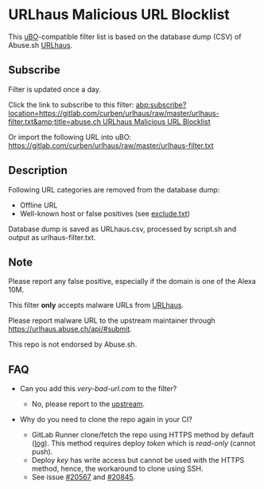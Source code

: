# URLhaus Malicious URL Blocklist

This [uBO](https://github.com/gorhill/uBlock/)-compatible filter list is based on the database dump (CSV) of Abuse.sh [URLhaus](https://urlhaus.abuse.ch/).

## Subscribe

Filter is updated once a day.

Click the link to subscribe to this filter:
[abp:subscribe?location=https://gitlab.com/curben/urlhaus/raw/master/urlhaus-filter.txt&amp;title=abuse.ch URLhaus Malicious URL Blocklist](abp%3Asubscribe%3Flocation%3Dhttps%3A%2F%2Fgitlab.com%2Fcurben%2Furlhaus%2Fraw%2Fmaster%2Furlhaus-filter.txt%26amp%3Btitle%3Dabuse.ch%20URLhaus%20Malicious%20URL%20Blocklist)

Or import the following URL into uBO:
https://gitlab.com/curben/urlhaus/raw/master/urlhaus-filter.txt

## Description

Following URL categories are removed from the database dump:
* Offline URL
* Well-known host or false positives (see [exclude.txt](exclude.txt))

Database dump is saved as URLhaus.csv, processed by script.sh and output as urlhaus-filter.txt.

## Note

Please report any false positive, especially if the domain is one of the Alexa 10M.

This filter **only** accepts malware URLs from [URLhaus](https://urlhaus.abuse.ch/).

Please report malware URL to the upstream maintainer through https://urlhaus.abuse.ch/api/#submit.

This repo is not endorsed by Abuse.sh.

## FAQ

- Can you add this *very-bad-url.com* to the filter?
	+ No, please report to the [upstream](https://urlhaus.abuse.ch/api/#submit).

- Why do you need to clone the repo again in your CI?
	+ GitLab Runner clone/fetch the repo using HTTPS method by default ([log](https://gitlab.com/curben/urlhaus/-/jobs/105979394)). This method requires deploy *token* which is *read-only* (cannot push).
	+ Deploy *key* has write access but cannot be used with the HTTPS method, hence, the workaround to clone using SSH.
	+ See issue [#20567](https://gitlab.com/gitlab-org/gitlab-ce/issues/20567) and [#20845](https://gitlab.com/gitlab-org/gitlab-ce/issues/20845).